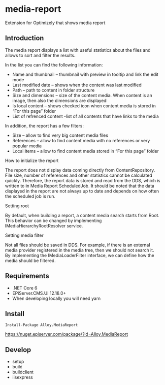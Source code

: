 # media-report
Extension for Optimizely that shows media report

## Introduction

The media report displays a list with useful statistics about the files and allows to sort and filter the results.

In the list you can find the following information:

* Name and thumbnail – thumbnail with preview in tooltip and link the edit mode
* Last modified date – shows when the content was last modified
* Path – path to content in folder structure
* Size and dimensions – size of the content media. When content is an image, then also the dimensions are displayed
* Is local content – shows checked icon when content media is stored in “For this page” folder
* List of refrenced content -list of all contents that have links to the media

In addition, the report has a few filters:
* Size – allow to find very big content media files
* References – allow to find content media with no references or very popular media
* Local items – allow to find content media stored in “For this page” folder

How to initialize the report

The report does not display data coming directly from ContentRepository. File size, number of references and other statistics cannot be calculated quickly. Therefore, the report data is stored and read from the DDS, which is written to in Media Report ScheduledJob.
It should be noted that the data displayed in the report are not always up to date and depends on how often the scheduled job is run.

Setting root

By default, when building a report, a content media search starts from Root. This behavior can be changed by implementing IMediaHierarchyRootResolver service.


Setting media filter

Not all files should be saved in DDS. For example, if there is an external media provider registered in the media tree, then we should not search it. By implementing the IMediaLoaderFilter interface, we can define how the media should be filtered.

## Requirements

* .NET Core 6
* EPiServer.CMS.UI 12.18.0+
* When developing locally you will need yarn

## Install

```Install-Package Alloy.MediaReport```

https://nuget.episerver.com/package/?id=Alloy.MediaReport

## Develop

* setup 
* build
* buildclient
* iisexpress
